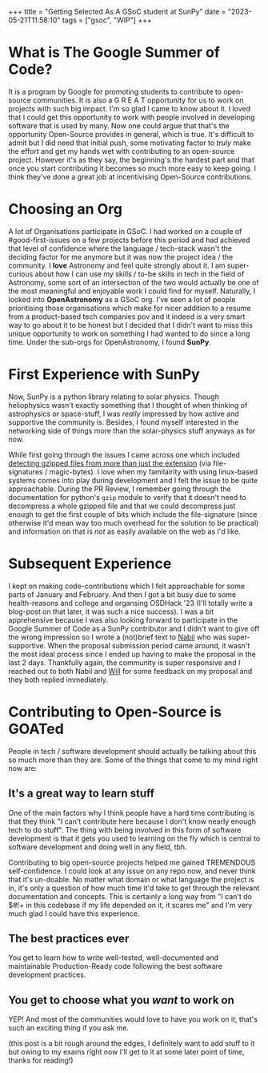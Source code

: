 +++
title = "Getting Selected As A GSoC student at SunPy"
date = "2023-05-21T11:58:10"
tags = ["gsoc", "WIP"]
+++

# What is The Google Summer of Code?
It is a program by Google for promoting students to contribute to open-source communities.
It is also a  G R E A T  opportunity for us to work on projects with such big impact. I'm so glad I came to know about it. I loved that I could get this opportunity to work with people involved in developing software that is used by many.
Now one could argue that that's the opportunity Open-Source provides in general, which is true. It's difficult to admit but I did need that initial push, some motivating factor to *truly* make the effort and get my hands wet with contributing to an open-source project. However it's as they say, the beginning's the hardest part and that once you start contributing it becomes so much more easy to keep going. I think they've done a great job at incentivising Open-Source contributions.

# Choosing an Org
A lot of Organisations participate in GSoC. I had worked on a couple of #good-first-issues on a few projects before this period and had achieved that level of confidence where the language / tech-stack wasn't the deciding factor for me anymore but it was now the project idea / the community.
I __love__ Astronomy and feel quite strongly about it. I am super-curious about how I can use my skills / to-be skills in tech in the field of Astronomy, some sort of an intersection of the two would actually be one of the most meaningful and enjoyable work I could find for myself.
Naturally, I looked into **OpenAstronomy** as a GSoC org. 
I've seen a lot of people prioritising those organisations which make for nicer addition to a resume from a product-based tech companies pov and it indeed *is* a very smart way to go about it to be honest but I decided that I didn't want to miss this unique opportunity to work on something I had wanted to do since a long time.
Under the sub-orgs for OpenAstronomy, I found **SunPy**. 

# First Experience with SunPy
Now, SunPy is a python library relating to solar physics. Though heliophysics wasn't exactly something that I thought of when thinking of astrophysics or space-stuff, I was *really* impressed by how active and supportive the community is. Besides, I found myself interested in the networking side of things more than the solar-physics stuff anyways as for now.

While first going through the issues I came across one which included [detecting gzipped files from more than just the extension](https://github.com/sunpy/sunpy/issues/6692) (via file-signatures / magic-bytes). I love when my familairity with using linux-based systems comes into play during development and I felt the issue to be quite approachable. During the PR Review, I remember going through the documentation for python's `gzip` module to verify that it doesn't need to decompress a whole gzipped file and that we could decompress just enough to get the first couple of bits which include the file-signature (since otherwise it'd mean way too much overhead for the solution to be practical) and information on that is *not* as easily available on the web as I'd like.

# Subsequent Experience
I kept on making code-contributions which I felt approachable for some parts of January and February. And then I got a bit busy due to some health-reasons and college and organsing OSDHack '23 (I'll totally write a blog-post on that later, it was such a nice success). I was a bit apprehensive because I was also looking forward to participate in the Google Summer of Code as a SunPy contributor and I didn't want to give off the wrong impression so I wrote a (not)brief text to [Nabil](https://github.com/Nabobalis) who was super-supportive. When the proposal submission period came around, it wasn't the most ideal process since I ended up having to make the proposal in the last 2 days. Thankfully again, the community is super responsive and I reached out to both Nabil and [Will](https://github.com/wtbarnes) for some feedback on my proposal and they both replied immediately.

# Contributing to Open-Source is GOATed
People in tech / software development should actually be talking about this so much more than they are. Some of the things that come to my mind right now are:

## It's a great way to learn stuff
One of the main factors why I think people have a hard time contributing is that they think "I can't contribute here because I don't know nearly enough tech to do stuff". The thing with being involved in this form of software development is that it gets you used to learning on the fly which is central to software development and doing well in any field, tbh.

Contributing to big open-source projects helped me gained TREMENDOUS self-confidence. I could look at any issue on any repo now, and never think that it's un-doable. No matter what domain or what language the project is in, it's only a question of how much time it'd take to get through the relevant documentation and concepts. This is certainly a long way from "I can't do $#!+ in this codebase if my life depended on it, it scares me" and I'm very much glad I could have this experience.

## The best practices ever
You get to learn how to write well-tested, well-documented and maintainable Production-Ready code following the best software development practices.

## You get to choose what you *want* to work on
YEP! And most of the communities would love to have you work on it, that's such an exciting thing if you ask me.

(this post is a bit rough around the edges, I definitely want to add stuff to it but owing to my exams right now I'll get to it at some later point of time, thanks for reading!)